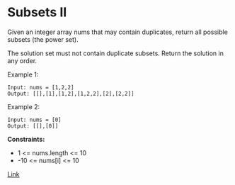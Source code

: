 # Subsets II

Given an integer array nums that may contain duplicates, return all possible subsets (the power set).

The solution set must not contain duplicate subsets. Return the solution in any order.

Example 1:

```
Input: nums = [1,2,2]
Output: [[],[1],[1,2],[1,2,2],[2],[2,2]]
```

Example 2:

```
Input: nums = [0]
Output: [[],[0]]
```

**Constraints:**

- 1 <= nums.length <= 10
- -10 <= nums[i] <= 10

[Link](https://leetcode.com/problems/subsets-ii/)